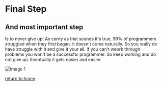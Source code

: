 # Final Step
## And most important step

Is to never give up! As corny as that sounds it's true. 99% of programmers struggled when they first began. it doesn't come naturally. 
So you really do have struggle with it and give it your all. If you can't weork through problems you won't be a successful programmer. So keep working and do not give up. Eventually it gets easier and easier.

![Image 1](https://miro.medium.com/max/1200/1*KeG3pscafcnLzA1SZZsqEw.jpeg)

[return to home](./README.md)